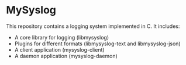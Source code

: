 # MySyslog

This repository contains a logging system implemented in C.
It includes:
- A core library for logging (libmysyslog)
- Plugins for different formats (libmysyslog-text and libmysyslog-json)
- A client application (mysyslog-client)
- A daemon application (mysyslog-daemon)
